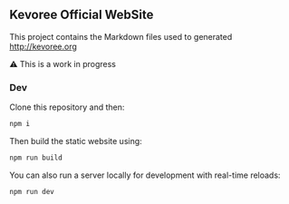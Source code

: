 ## Kevoree Official WebSite

This project contains the Markdown files used to generated http://kevoree.org

:warning: This is a work in progress

### Dev
Clone this repository and then:
```bash
npm i
```

Then build the static website using:
```bash
npm run build
```

You can also run a server locally for development with real-time reloads:
```bash
npm run dev
```
